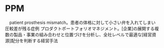 # PPM
　patient prosthesis mismatch。患者の体格に対して小さい弁を入れてしまい圧較差が残る症例
 プロダクトポートフォリオマネジメント。[企業]の展開する複数の製品・事業の組み合わせと位置づけを分析し、全社レベルで最適な[経営資源]配分を判断する経営手法
